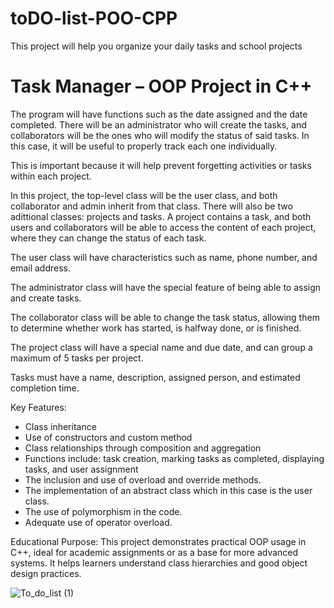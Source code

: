# toDO-list-POO-CPP
This project will help you organize your daily tasks and school projects


# Task Manager – OOP Project in C++
The program will have functions such as the date assigned and the date completed. There will be an administrator who will create the tasks, and collaborators will be the ones who will modify the status of said tasks. In this case, it will be useful to properly track each one individually.

This is important because it will help prevent forgetting activities or tasks within each project.

In this project, the top-level class will be the user class, and both collaborator and admin inherit from that class. There will also be two adittional classes: projects and tasks. A project contains a task, and both users and collaborators will be able to access the content of each project, where they can change the status of each task.

The user class will have characteristics such as name, phone number, and email address.

The administrator class will have the special feature of being able to assign and create tasks.

The collaborator class will be able to change the task status, allowing them to determine whether work has started, is halfway done, or is finished.

The project class will have a special name and due date, and can group a maximum of 5 tasks per project.

Tasks must have a name, description, assigned person, and estimated completion time.

Key Features:
- Class inheritance
- Use of constructors and custom method
- Class relationships through composition and aggregation
- Functions include: task creation, marking tasks as completed, displaying tasks, and user assignment
- The inclusion and use of overload and override methods.
- The implementation of an abstract class which in this case is the user class.
- The use of polymorphism in the code.
- Adequate use of operator overload.

Educational Purpose:
This project demonstrates practical OOP usage in C++, ideal for academic assignments or as a base for more advanced systems. It helps learners understand class hierarchies and good object design practices.






![To_do_list (1)](https://github.com/user-attachments/assets/39967fc1-53be-4c4d-bcf6-10023931de05)


